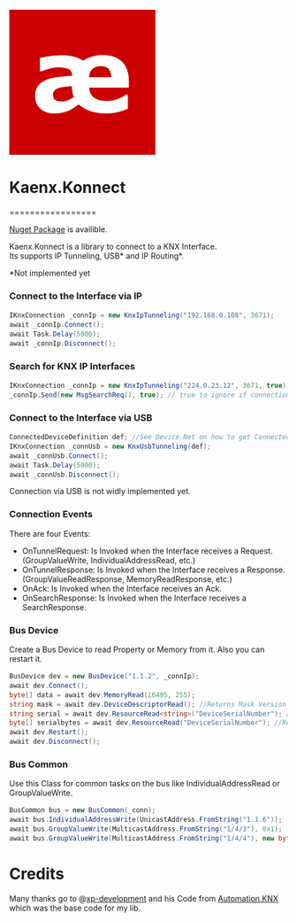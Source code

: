 ![Logo](Kaenx.Konnect/Assets/Logo.png)
# Kaenx.Konnect
=================

[Nuget Package](https://www.nuget.org/packages/Kaenx.Konnect/) is availible.

Kaenx.Konnect is a library to connect to a KNX Interface.  
Its supports IP Tunneling, USB* and IP Routing*.


*Not implemented yet

### Connect to the Interface via IP
```C#
IKnxConnection _connIp = new KnxIpTunneling("192.168.0.108", 3671);
await _connIp.Connect();
await Task.Delay(5000);
await _connIp.Disconnect();
```


### Search for KNX IP Interfaces
```C#
IKnxConnection _connIp = new KnxIpTunneling("224.0.23.12", 3671, true); //Use sendBroadcast to send Searchrequest to all Network Interfaces on the PC
_connIp.Send(new MsgSearchReq(), true); // true to ignore if connection ist connected
```


### Connect to the Interface via USB
```C#
ConnectedDeviceDefinition def; //See Device.Net on how to get ConnectedDeviceDefinition
IKnxConnection _connUsb = new KnxUsbTunneling(def);
await _connUsb.Connect();
await Task.Delay(5000);
await _connUsb.Disconnect();
```
Connection via USB is not widly implemented yet.


### Connection Events
There are four Events:
- OnTunnelRequest: 
  Is Invoked when the Interface receives a Request. (GroupValueWrite, IndividualAddressRead, etc.)
- OnTunnelResponse: 
  Is Invoked when the Interface receives a Response. (GroupValueReadResponse, MemoryReadResponse, etc.)
- OnAck:
  Is Invoked when the Interface receives an Ack.
- OnSearchResponse:
  Is Invoked when the Interface receives a SearchResponse.
  
  
### Bus Device
Create a Bus Device to read Property or Memory from it. Also you can restart it.
```C#
BusDevice dev = new BusDevice("1.1.2", _connIp);
await dev.Connect();
byte[] data = await dev.MemoryRead(16495, 255);
string mask = await dev.DeviceDescriptorRead(); //Returns Mask Version like MV-0701, MV-07B0, ...
string serial = await dev.ResourceRead<string>("DeviceSerialNumber"); //Returns SerialNumber of Device
byte[] serialbytes = await dev.ResourceRead("DeviceSerialNumber"); //Returns SerialNumber of Device as Byte Array
await dev.Restart();
await dev.Disconnect();
```

### Bus Common
Use this Class for common tasks on the bus like IndividualAddressRead or GroupValueWrite.
```C#
BusCommon bus = new BusCommon(_conn);
await bus.IndividualAddressWrite(UnicastAddress.FromString("1.1.6"));
await bus.GroupValueWrite(MulticastAddress.FromString("1/4/3"), 0x1);
await bus.GroupValueWrite(MulticastAddress.FromString("1/4/4"), new byte[] { 0x1, 0x23 });
```

# Credits

Many thanks go to @[xp-development](https://github.com/xp-development) and his Code from [Automation.KNX](https://github.com/xp-development/Automation.Knx) which was the base code for my lib.

